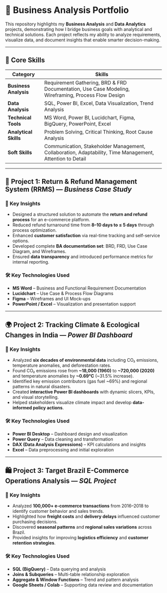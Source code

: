 # 💼 Business Analysis Portfolio

This repository highlights my **Business Analysis** and **Data Analytics** projects, demonstrating how I bridge business goals with analytical and technical solutions.  Each project reflects my ability to analyze requirements, visualize data, and document insights that enable smarter decision-making.

---

## 🧠 Core Skills

| Category | Skills |
|-----------|--------|
| **Business Analysis** | Requirement Gathering, BRD & FRD Documentation, Use Case Modeling, Wireframing, Process Flow Design |
| **Data Analysis** | SQL, Power BI, Excel, Data Visualization, Trend Analysis |
| **Technical Tools** | MS Word, Power BI, Lucidchart, Figma, BigQuery, PowerPoint, Excel |
| **Analytical Skills** | Problem Solving, Critical Thinking, Root Cause Analysis |
| **Soft Skills** | Communication, Stakeholder Management, Collaboration, Adaptability, Time Management, Attention to Detail |

---

## 🛒 Project 1: Return & Refund Management System (RRMS) — *Business Case Study*
### 🔑 Key Insights
- Designed a structured solution to automate the **return and refund process** for an e-commerce platform.  
- Reduced refund turnaround time from **8–10 days to ≤ 5 days** through process optimization.  
- Enhanced **customer satisfaction** via real-time tracking and self-service options.  
- Developed complete **BA documentation set**: BRD, FRD, Use Case Diagram, and Wireframes.  
- Ensured **data transparency** and introduced performance metrics for internal reporting.

### 🛠️ Key Technologies Used
- **MS Word** – Business and Functional Requirement Documentation  
- **Lucidchart** – Use Case & Process Flow Diagrams  
- **Figma** – Wireframes and UI Mock-ups  
- **PowerPoint / Excel** – Visualization and presentation support  

---

## 🌍 Project 2: Tracking Climate & Ecological Changes in India — *Power BI Dashboard*

### 🔑 Key Insights
- Analyzed **six decades of environmental data** including CO₂ emissions, temperature anomalies, and deforestation rates.  
- Found CO₂ emissions rose from **~18,000 (1960)** to **~720,000 (2020)** and temperature anomalies by **~0.69°C** (~31.5% increase).  
- Identified key emission contributors (gas fuel ~69%) and regional patterns in natural disasters.  
- Created **interactive Power BI dashboards** with dynamic slicers, KPIs, and visual storytelling.  
- Helped stakeholders visualize climate impact and develop **data-informed policy actions**.

### 🛠️ Key Technologies Used
- **Power BI Desktop** – Dashboard design and visualization  
- **Power Query** – Data cleaning and transformation  
- **DAX (Data Analysis Expressions)** – KPI calculations and insights  
- **Excel** – Data preprocessing and initial exploration  

---

## 🛍️ Project 3: Target Brazil E-Commerce Operations Analysis — *SQL Project*

### 🔑 Key Insights
- Analyzed **100,000+ e-commerce transactions** from 2016–2018 to identify customer behavior and sales trends.  
- Highlighted how **freight costs** and **delivery delays** influenced customer purchasing decisions.  
- Discovered **seasonal patterns** and **regional sales variations** across Brazil.  
- Provided insights for improving **logistics efficiency** and **customer retention strategies**.

### 🛠️ Key Technologies Used
- **SQL (BigQuery)** – Data querying and analysis  
- **Joins & Subqueries** – Multi-table relationship exploration  
- **Aggregate & Window Functions** – Trend and pattern analysis  
- **Google Sheets / Colab** – Supporting data review and documentation  
